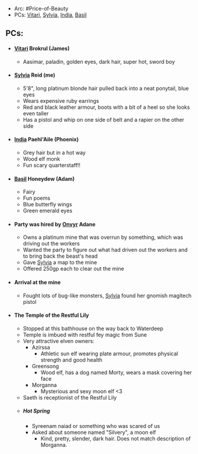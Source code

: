 - Arc: #Price-of-Beauty
- PCs: [Vitari](PCs/Past/Vitari.md), [Sylvia](PCs/Past/Sylvia.md), [India](PCs/Current/India.md), [Basil](PCs/Past/Basil.md)

## PCs:
- #### [Vitari](PCs/Past/Vitari.md) Brokrul (James)
	- Aasimar, paladin, golden eyes, dark hair, super hot, sword boy
- #### [Sylvia](PCs/Past/Sylvia.md) Reid (me)
	- 5'8", long platinum blonde hair pulled back into a neat ponytail, blue eyes
	- Wears expensive ruby earrings
	- Red and black leather armour, boots with a bit of a heel so she looks even taller
	- Has a pistol and whip on one side of belt and a rapier on the other side
- #### [India](PCs/Current/India.md) Paehl'Aile (Phoenix)
	- Grey hair but in a hot way
	- Wood elf monk
	- Fun scary quarterstaff!!
- #### [Basil](PCs/Past/Basil.md) Honeydew (Adam)
	- Fairy
	- Fun poems
	- Blue butterfly wings
	- Green emerald eyes

- #### Party was hired by [Onvyr](NPCs/01_General/Onvyr.md) Adane
	- Owns a platinum mine that was overrun by something, which was driving out the workers
	- Wanted the party to figure out what had driven out the workers and to bring back the beast's head
	- Gave [Sylvia](PCs/Past/Sylvia.md) a map to the mine
	- Offered 250gp each to clear out the mine
  
- #### Arrival at the mine
	- Fought lots of bug-like monsters, [Sylvia](PCs/Past/Sylvia.md) found her gnomish magitech pistol

- #### The Temple of the Restful Lily
	- Stopped at this bathhouse on the way back to Waterdeep
	- Temple is imbued with restful fey magic from Sune
	- Very attractive elven owners:
		- Azirssa
			- Athletic sun elf wearing plate armour, promotes physical strength and good health
		- Greensong
			- Wood elf, has a dog named Morty, wears a mask covering her face
		- Morganna
			- Mysterious and sexy moon elf <3
	- Saeth is receptionist of the Restful Lily
	- ##### Hot Spring
		- Syreenam naiad or something who was scared of us
		- Asked about someone named "Silvery", a moon elf
			- Kind, pretty, slender, dark hair. Does not match description of Morganna.